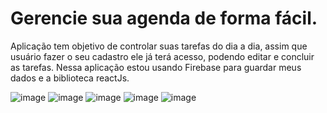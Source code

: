 # Gerencie sua agenda de forma fácil.
Aplicação tem objetivo de controlar suas tarefas do dia a dia, assim que usuário fazer o seu cadastro ele já terá acesso, podendo editar e concluir as tarefas.
Nessa aplicação estou usando Firebase para guardar meus dados e a biblioteca reactJs.

![image](https://user-images.githubusercontent.com/88516203/211153410-6d4fb5c8-0388-42b5-8df0-f60dde85db5c.png)
![image](https://user-images.githubusercontent.com/88516203/211153422-23925f5e-3dec-4525-bef5-d0d005f131ca.png)
![image](https://user-images.githubusercontent.com/88516203/211153440-3a9e88b9-68ec-464a-98b6-2ccde54e0f66.png)
![image](https://user-images.githubusercontent.com/88516203/211153446-5a8aa148-a0e2-424f-8076-d45ac0edb781.png)
![image](https://user-images.githubusercontent.com/88516203/211153466-be087ffa-debe-43d2-a04a-e9313acc0f48.png)
